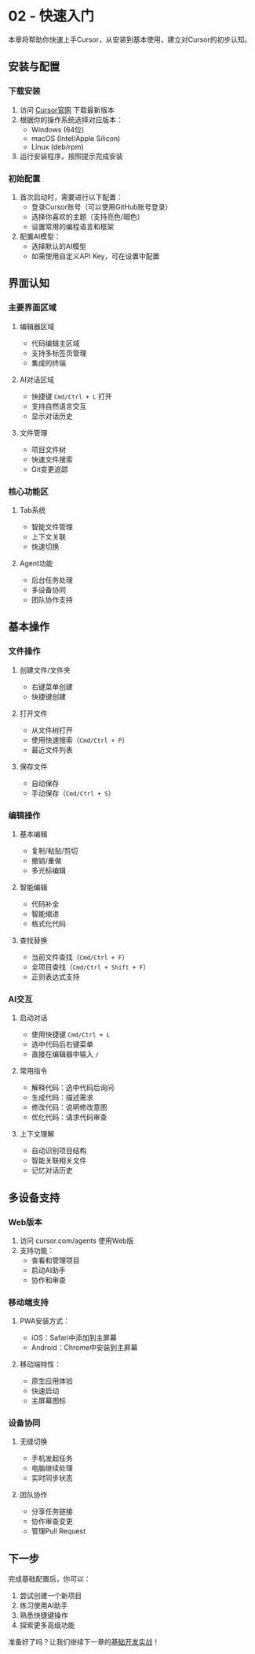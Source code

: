 # 02 - 快速入门

本章将帮助你快速上手Cursor，从安装到基本使用，建立对Cursor的初步认知。

## 安装与配置

### 下载安装
1. 访问 [Cursor官网](https://cursor.sh) 下载最新版本
2. 根据你的操作系统选择对应版本：
   - Windows (64位)
   - macOS (Intel/Apple Silicon)
   - Linux (deb/rpm)
3. 运行安装程序，按照提示完成安装

### 初始配置
1. 首次启动时，需要进行以下配置：
   - 登录Cursor账号（可以使用GitHub账号登录）
   - 选择你喜欢的主题（支持亮色/暗色）
   - 设置常用的编程语言和框架
2. 配置AI模型：
   - 选择默认的AI模型
   - 如需使用自定义API Key，可在设置中配置

## 界面认知

### 主要界面区域
1. 编辑器区域
   - 代码编辑主区域
   - 支持多标签页管理
   - 集成的终端
   
2. AI对话区域
   - 快捷键 `Cmd/Ctrl + L` 打开
   - 支持自然语言交互
   - 显示对话历史

3. 文件管理
   - 项目文件树
   - 快速文件搜索
   - Git变更追踪

### 核心功能区
1. Tab系统
   - 智能文件管理
   - 上下文关联
   - 快速切换

2. Agent功能
   - 后台任务处理
   - 多设备协同
   - 团队协作支持

## 基本操作

### 文件操作
1. 创建文件/文件夹
   - 右键菜单创建
   - 快捷键创建
   
2. 打开文件
   - 从文件树打开
   - 使用快速搜索（`Cmd/Ctrl + P`）
   - 最近文件列表

3. 保存文件
   - 自动保存
   - 手动保存（`Cmd/Ctrl + S`）

### 编辑操作
1. 基本编辑
   - 复制/粘贴/剪切
   - 撤销/重做
   - 多光标编辑

2. 智能编辑
   - 代码补全
   - 智能缩进
   - 格式化代码

3. 查找替换
   - 当前文件查找（`Cmd/Ctrl + F`）
   - 全项目查找（`Cmd/Ctrl + Shift + F`）
   - 正则表达式支持

### AI交互
1. 启动对话
   - 使用快捷键 `Cmd/Ctrl + L`
   - 选中代码后右键菜单
   - 直接在编辑器中输入 `/`

2. 常用指令
   - 解释代码：选中代码后询问
   - 生成代码：描述需求
   - 修改代码：说明修改意图
   - 优化代码：请求代码审查

3. 上下文理解
   - 自动识别项目结构
   - 智能关联相关文件
   - 记忆对话历史

## 多设备支持

### Web版本
1. 访问 cursor.com/agents 使用Web版
2. 支持功能：
   - 查看和管理项目
   - 启动AI助手
   - 协作和审查

### 移动端支持
1. PWA安装方式：
   - iOS：Safari中添加到主屏幕
   - Android：Chrome中安装到主屏幕

2. 移动端特性：
   - 原生应用体验
   - 快速启动
   - 主屏幕图标

### 设备协同
1. 无缝切换
   - 手机发起任务
   - 电脑继续处理
   - 实时同步状态

2. 团队协作
   - 分享任务链接
   - 协作审查变更
   - 管理Pull Request

## 下一步

完成基础配置后，你可以：
1. 尝试创建一个新项目
2. 练习使用AI助手
3. 熟悉快捷键操作
4. 探索更多高级功能

准备好了吗？让我们继续下一章的[基础开发实战](./03-basics.md)！ 